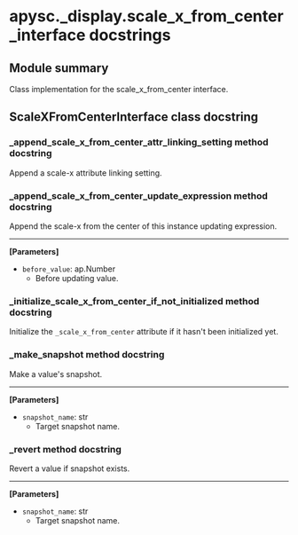 # apysc._display.scale_x_from_center_interface docstrings

## Module summary

Class implementation for the scale_x_from_center interface.

## ScaleXFromCenterInterface class docstring



### _append_scale_x_from_center_attr_linking_setting method docstring

Append a scale-x attribute linking setting.

### _append_scale_x_from_center_update_expression method docstring

Append the scale-x from the center of this instance updating expression.<hr>

**[Parameters]**

- `before_value`: ap.Number
  - Before updating value.

### _initialize_scale_x_from_center_if_not_initialized method docstring

Initialize the `_scale_x_from_center` attribute if it hasn't been initialized yet.

### _make_snapshot method docstring

Make a value's snapshot.<hr>

**[Parameters]**

- `snapshot_name`: str
  - Target snapshot name.

### _revert method docstring

Revert a value if snapshot exists.<hr>

**[Parameters]**

- `snapshot_name`: str
  - Target snapshot name.